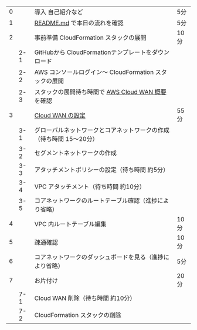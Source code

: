 
| | | | |
|:--|:--|:--|:--|
|0||導入 自己紹介など|5分|
|1||[README.md](https://github.com/emi-ki/Cloud-WAN-Handson/blob/main/README.md) で本日の流れを確認|5分||
|2||事前準備 CloudFormation スタックの展開|10分||
||2-1|GitHubから CloudFormationテンプレートをダウンロード||
||2-2|AWS コンソールログイン～ CloudFormation スタックの展開||
||2-3|スタックの展開待ち時間で [AWS Cloud WAN 概要](https://blog.serverworks.co.jp/cloud-wan-vpc#AWS-Cloud-WAN-%E6%A6%82%E8%A6%81) を確認||
|3||[Cloud WAN の設定](https://blog.serverworks.co.jp/cloud-wan-vpc#Cloud-WAN-%E3%81%AE%E8%A8%AD%E5%AE%9A)|55分||
||3-1|グローバルネットワークとコアネットワークの作成（待ち時間 15～20分）|
||3-2|セグメントネットワークの作成|
||3-3|アタッチメントポリシーの設定（待ち時間 約5分）|
||3-4|VPC アタッチメント（待ち時間 約10分）|
||3-5|コアネットワークのルートテーブル確認（進捗により省略）|
|4||VPC 内ルートテーブル編集|10分|
|5||疎通確認|10分|
|6||コアネットワークのダッシュボードを見る（進捗により省略）|5分|
|7||お片付け|20分|
||7-1|Cloud WAN 削除（待ち時間 約10分）||
||7-2|CloudFormation スタックの削除||
